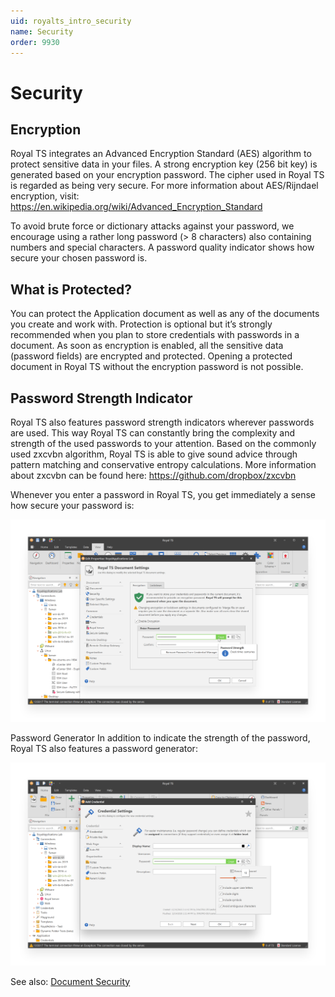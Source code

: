 ```yaml
---
uid: royalts_intro_security
name: Security
order: 9930
---
```


# Security

## Encryption
Royal TS integrates an Advanced Encryption Standard (AES) algorithm to protect sensitive data in your files. A strong encryption key (256 bit key) is generated based on your encryption password. The cipher used in Royal TS is regarded as being very secure. For more information about AES/Rijndael encryption, visit:
https://en.wikipedia.org/wiki/Advanced_Encryption_Standard

To avoid brute force or dictionary attacks against your password, we encourage using a rather long password (> 8 characters) also containing numbers and special characters. A password quality indicator shows how secure your chosen password is.

## What is Protected?
You can protect the Application document as well as any of the documents you create and work with. Protection is optional but it’s strongly recommended when you plan to store credentials with passwords in a document. As soon as encryption is enabled, all the sensitive data (password fields) are encrypted and protected. Opening a protected document in Royal TS without the encryption password is not possible.

## Password Strength Indicator
Royal TS also features password strength indicators wherever passwords are used. This way Royal TS can constantly bring the complexity and strength of the used passwords to your attention. Based on the commonly used zxcvbn algorithm, Royal TS is able to give sound advice through pattern matching and conservative entropy calculations. More information about zxcvbn can be found here: https://github.com/dropbox/zxcvbn

Whenever you enter a password in Royal TS, you get immediately a sense how secure your password is:

![](/r2022/images/RoyalTS/GettingStarted/Security_01.png)

Password Generator
In addition to indicate the strength of the password, Royal TS also features a password generator:

![](/r2022/images/RoyalTS/GettingStarted/Security_02.png)

See also: [Document Security](xref:royalts_reference_organization_document#-security)